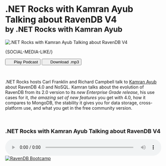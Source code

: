 # .NET Rocks with Kamran Ayub Talking about RavenDB V4<br/><small>by .NET Rocks with Kamran Ayub</a></small>

![.NET Rocks with Kamran Ayub Talking about RavenDB V4](images/nosql-ravendb-dot-net-rocks-kamran-ayub-podcast.jpg)

{SOCIAL-MEDIA-LIKE/}

<p class="text-center">
<button id="podcast-play-button" class="play-button" style=""><i class="icon-play" style="margin-right:20px"></i>Play Podcast</button>
<a href="https://s3-us-west-2.amazonaws.com/static.ravendb.net/dotnetrocks_1541_ravendb4.mp3" download rel="nofollow"><button id="download-podcast-button" class="download-podcast-button"><i class="icon-download" style="margin-right:20px"></i>Download .mp3</button></a>
</p>

<br/>

<p>
.NET Rocks hosts Carl Franklin and Richard Campbell talk to <a href="https://kamranicus.com/" rel="nofollow">Kamran Ayub</a> about RavenDB 4.0 and NoSQL. Kamran talks about the evolution of RavenDB from its 2.0 version to its <em>new Enterprise Grade release</em>, his use cases for it, <em>the amazing set of new features</em> you get with 4.0, how it compares to MongoDB, the stability it gives you for data storage, cross-platform use, and what you get in the free community version.
</p>

<br/>

<h2 class="text-center" style="font-size: 18px">.NET Rocks with Kamran Ayub Talking about RavenDB V4</h2>

<audio id="podcast-audio" controls="" style="width: 100%">
  <source src="https://s3-us-west-2.amazonaws.com/static.ravendb.net/dotnetrocks_1541_ravendb4.mp3" type="audio/mpeg">
  Your browser does not support the audio element.
</audio>

<br/>

<a href="https://ravendb.net/learn/bootcamp">
    <img class="img-responsive" alt="RavenDB Bootcamp" src="images/bootcamp-banner.png" href="https://ravendb.net/learn/bootcamp"/>
</a>
